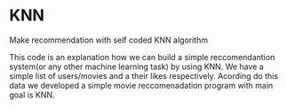 # KNN
Make recommendation with self coded KNN algorithm

This code is an explanation how we can build a simple reccomendantion system(or any other machine learning task) by using KNN. 
We have a simple list of users/movies and a their likes respectively. Acording do this data we developed a simple movie reccomenadation program with main goal is KNN.
